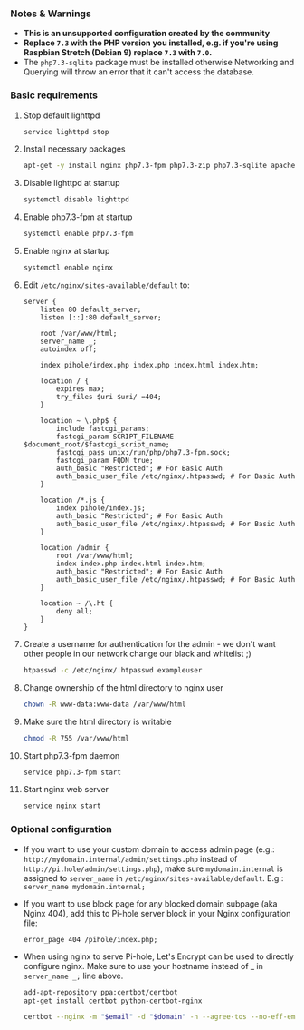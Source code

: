 ### Notes & Warnings

- **This is an unsupported configuration created by the community**
- **Replace `7.3` with the PHP version you installed, e.g. if you're using Raspbian Stretch (Debian 9) replace `7.3` with `7.0`.**
- The `php7.3-sqlite` package must be installed otherwise Networking and Querying will throw an error that it can't access the database.

### Basic requirements

1. Stop default lighttpd

    ```bash
    service lighttpd stop
    ```

2. Install necessary packages

    ```bash
    apt-get -y install nginx php7.3-fpm php7.3-zip php7.3-sqlite apache2-utils
    ```

3. Disable lighttpd at startup

    ```bash
    systemctl disable lighttpd
    ```

4. Enable php7.3-fpm at startup

    ```bash
    systemctl enable php7.3-fpm
    ```

5. Enable nginx at startup

    ```bash
    systemctl enable nginx
    ```

6. Edit `/etc/nginx/sites-available/default` to:

    ```nginx
    server {
        listen 80 default_server;
        listen [::]:80 default_server;

        root /var/www/html;
        server_name _;
        autoindex off;

        index pihole/index.php index.php index.html index.htm;

        location / {
            expires max;
            try_files $uri $uri/ =404;
        }

        location ~ \.php$ {
            include fastcgi_params;
            fastcgi_param SCRIPT_FILENAME $document_root/$fastcgi_script_name;
            fastcgi_pass unix:/run/php/php7.3-fpm.sock;
            fastcgi_param FQDN true;
            auth_basic "Restricted"; # For Basic Auth
            auth_basic_user_file /etc/nginx/.htpasswd; # For Basic Auth
        }

        location /*.js {
            index pihole/index.js;
            auth_basic "Restricted"; # For Basic Auth
            auth_basic_user_file /etc/nginx/.htpasswd; # For Basic Auth
        }

        location /admin {
            root /var/www/html;
            index index.php index.html index.htm;
            auth_basic "Restricted"; # For Basic Auth
            auth_basic_user_file /etc/nginx/.htpasswd; # For Basic Auth
        }

        location ~ /\.ht {
            deny all;
        }
    }
    ```

7. Create a username for authentication for the admin - we don't want other people in our network change our black and whitelist ;)

    ```bash
    htpasswd -c /etc/nginx/.htpasswd exampleuser
    ```

8. Change ownership of the html directory to nginx user

    ```bash
    chown -R www-data:www-data /var/www/html
    ```

9. Make sure the html directory is writable

    ```bash
    chmod -R 755 /var/www/html
    ```

10. Start php7.3-fpm daemon

    ```bash
    service php7.3-fpm start
    ```

11. Start nginx web server

    ```bash
    service nginx start
    ```

### Optional configuration

- If you want to use your custom domain to access admin page (e.g.: `http://mydomain.internal/admin/settings.php` instead of `http://pi.hole/admin/settings.php`), make sure `mydomain.internal` is assigned to `server_name` in `/etc/nginx/sites-available/default`. E.g.: `server_name mydomain.internal;`

- If you want to use block page for any blocked domain subpage (aka Nginx 404), add this to Pi-hole server block in your Nginx configuration file:

    ```nginx
    error_page 404 /pihole/index.php;
    ```

- When using nginx to serve Pi-hole, Let's Encrypt can be used to directly configure nginx. Make sure to use your hostname instead of _ in `server_name _;` line above.

    ```bash
    add-apt-repository ppa:certbot/certbot
    apt-get install certbot python-certbot-nginx

    certbot --nginx -m "$email" -d "$domain" -n --agree-tos --no-eff-email
    ```
